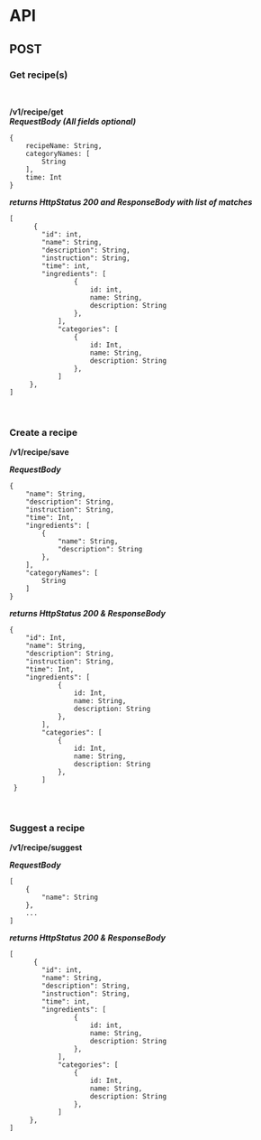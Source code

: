 # API

## POST

### Get recipe(s)
<br>

**/v1/recipe/get**
<br>
***RequestBody (All fields optional)***
```
{
    recipeName: String,
    categoryNames: [
    	String
    ],
    time: Int
}
```
***returns HttpStatus 200 and ResponseBody with list of matches***
```
[
      {
	    "id": int,
	    "name": String,
	    "description": String,
	    "instruction": String,
	    "time": int,
	    "ingredients": [
            	{
                    id: int,
                    name: String,
                    description: String
            	}, 
     	    ],
            "categories": [
            	{
                    id: Int,
                    name: String,
                    description: String
            	},
            ]
     },
]
```

<br>

### Create a recipe
**/v1/recipe/save**
<br>

***RequestBody***
```
{
    "name": String,
    "description": String,
    "instruction": String,
    "time": Int,
    "ingredients": [
        {
            "name": String,
            "description": String
        },
    ],
    "categoryNames": [
        String
    ]
}
```
***returns HttpStatus 200 & ResponseBody***
```
{
	"id": Int,
	"name": String,
	"description": String,
	"instruction": String,
	"time": Int,
	"ingredients": [
            {
                id: Int,
                name: String,
                description: String
            }, 
     	],
        "categories": [
            {
                id: Int,
                name: String,
                description: String
            },
        ]
 }
```

<br>

### Suggest a recipe
**/v1/recipe/suggest**
<br>

***RequestBody***
```
[
    {
        "name": String
    },
    ...
]
```
***returns HttpStatus 200 & ResponseBody***
```
[
      {
	    "id": int,
	    "name": String,
	    "description": String,
	    "instruction": String,
	    "time": int,
	    "ingredients": [
            	{
                    id: int,
                    name: String,
                    description: String
            	}, 
     	    ],
            "categories": [
            	{
                    id: Int,
                    name: String,
                    description: String
            	},
            ]
     },
]
```
